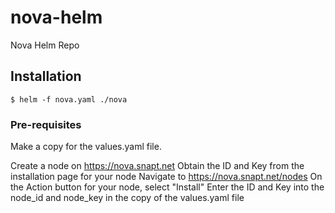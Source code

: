 # nova-helm
Nova Helm Repo

## Installation

```console
$ helm -f nova.yaml ./nova
```

### Pre-requisites
Make a copy for the values.yaml file.

Create a node on https://nova.snapt.net
Obtain the ID and Key from the installation page for your node
Navigate to https://nova.snapt.net/nodes
On the Action button for your node, select "Install"
Enter the ID and Key into the node_id and node_key in the copy of the values.yaml file
